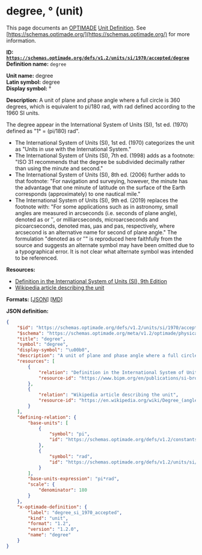# degree, ° (unit)

This page documents an [OPTIMADE](https://www.optimade.org/) [Unit Definition](https://schemas.optimade.org/#definitions). See [https://schemas.optimade.org/](https://schemas.optimade.org/) for more information.

**ID: [`https://schemas.optimade.org/defs/v1.2/units/si/1970/accepted/degree`](https://schemas.optimade.org/defs/v1.2/units/si/1970/accepted/degree.md)**  
**Definition name:** `degree`

**Unit name:** degree  
**Latin symbol:** degree  
**Display symbol:** °  
  
**Description:** A unit of plane and phase angle where a full circle is 360 degrees, which is equivalent to pi/180 rad, with rad defined according to the 1960 SI units.

The degree appear in the International System of Units (SI), 1st ed. (1970) defined as "1° = (pi/180) rad".

- The International System of Units (SI), 1st ed. (1970) categorizes the unit as "Units in use with the International System."
- The International System of Units (SI), 7th ed. (1998) adds as a footnote: "ISO 31 recommends that the degree be subdivided decimally rather than using the minute and second."
- The International System of Units (SI), 8th ed. (2006) further adds to that footnote: "For navigation and surveying, however, the minute has the advantage that one minute of latitude on the surface of the Earth corresponds (approximately) to one nautical mile."
- The International System of Units (SI), 9th ed. (2019) replaces the footnote with: "For some applications such as in astronomy, small angles are measured in arcseconds (i.e. seconds of plane angle), denoted as or ′′, or milliarcseconds, microarcseconds and picoarcseconds, denoted mas, μas and pas, respectively, where arcsecond is an alternative name for second of plane angle."
  The formulation "denoted as or ″" is reproduced here faithfully from the source and suggests an alternate symbol may have been omitted due to a typographical error.
  It is not clear what alternate symbol was intended to be referenced.

**Resources:**

- [Definition in the International System of Units (SI), 9th Edition](https://www.bipm.org/en/publications/si-brochure)
- [Wikipedia article describing the unit](https://en.wikipedia.org/wiki/Degree_(angle))


**Formats:** [[JSON](degree.json)] [[MD](degree.md)]

**JSON definition:**

``` json
{
    "$id": "https://schemas.optimade.org/defs/v1.2/units/si/1970/accepted/degree",
    "$schema": "https://schemas.optimade.org/meta/v1.2/optimade/physical_unit_definition.json",
    "title": "degree",
    "symbol": "degree",
    "display-symbol": "\u00b0",
    "description": "A unit of plane and phase angle where a full circle is 360 degrees, which is equivalent to pi/180 rad, with rad defined according to the 1960 SI units.\n\nThe degree appear in the International System of Units (SI), 1st ed. (1970) defined as \"1\u00b0 = (pi/180) rad\".\n\n- The International System of Units (SI), 1st ed. (1970) categorizes the unit as \"Units in use with the International System.\"\n- The International System of Units (SI), 7th ed. (1998) adds as a footnote: \"ISO 31 recommends that the degree be subdivided decimally rather than using the minute and second.\"\n- The International System of Units (SI), 8th ed. (2006) further adds to that footnote: \"For navigation and surveying, however, the minute has the advantage that one minute of latitude on the surface of the Earth corresponds (approximately) to one nautical mile.\"\n- The International System of Units (SI), 9th ed. (2019) replaces the footnote with: \"For some applications such as in astronomy, small angles are measured in arcseconds (i.e. seconds of plane angle), denoted as or \u2032\u2032, or milliarcseconds, microarcseconds and picoarcseconds, denoted mas, \u03bcas and pas, respectively, where arcsecond is an alternative name for second of plane angle.\"\n  The formulation \"denoted as or \u2033\" is reproduced here faithfully from the source and suggests an alternate symbol may have been omitted due to a typographical error.\n  It is not clear what alternate symbol was intended to be referenced.",
    "resources": [
        {
            "relation": "Definition in the International System of Units (SI), 9th Edition",
            "resource-id": "https://www.bipm.org/en/publications/si-brochure"
        },
        {
            "relation": "Wikipedia article describing the unit",
            "resource-id": "https://en.wikipedia.org/wiki/Degree_(angle)"
        }
    ],
    "defining-relation": {
        "base-units": [
            {
                "symbol": "pi",
                "id": "https://schemas.optimade.org/defs/v1.2/constants/math/basic/pi"
            },
            {
                "symbol": "rad",
                "id": "https://schemas.optimade.org/defs/v1.2/units/si/1960/supplementary/radian"
            }
        ],
        "base-units-expression": "pi*rad",
        "scale": {
            "denominator": 180
        }
    },
    "x-optimade-definition": {
        "label": "degree_si_1970_accepted",
        "kind": "unit",
        "format": "1.2",
        "version": "1.2.0",
        "name": "degree"
    }
}
```